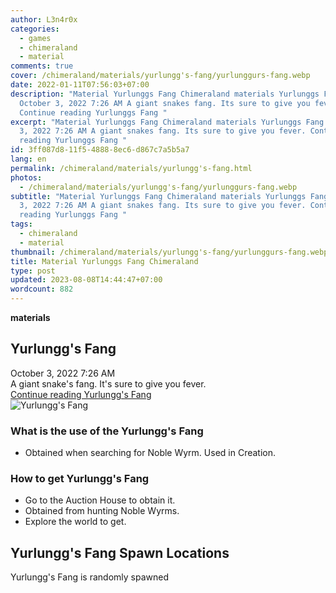 ```yaml
---
author: L3n4r0x
categories:
  - games
  - chimeraland
  - material
comments: true
cover: /chimeraland/materials/yurlungg's-fang/yurlunggurs-fang.webp
date: 2022-01-11T07:56:03+07:00
description: "Material Yurlunggs Fang Chimeraland materials Yurlunggs Fang
  October 3, 2022 7:26 AM A giant snakes fang. Its sure to give you fever.
  Continue reading Yurlunggs Fang "
excerpt: "Material Yurlunggs Fang Chimeraland materials Yurlunggs Fang October
  3, 2022 7:26 AM A giant snakes fang. Its sure to give you fever. Continue
  reading Yurlunggs Fang "
id: 3ff087d8-11f5-4888-8ec6-d867c7a5b5a7
lang: en
permalink: /chimeraland/materials/yurlungg's-fang.html
photos:
  - /chimeraland/materials/yurlungg's-fang/yurlunggurs-fang.webp
subtitle: "Material Yurlunggs Fang Chimeraland materials Yurlunggs Fang October
  3, 2022 7:26 AM A giant snakes fang. Its sure to give you fever. Continue
  reading Yurlunggs Fang "
tags:
  - chimeraland
  - material
thumbnail: /chimeraland/materials/yurlungg's-fang/yurlunggurs-fang.webp
title: Material Yurlunggs Fang Chimeraland
type: post
updated: 2023-08-08T14:44:47+07:00
wordcount: 882
---
```


<link
  rel="stylesheet"
  href="https://rawcdn.githack.com/dimaslanjaka/Web-Manajemen/870a349/css/bootstrap-5-3-0-alpha3-wrapper.css"
/>
<section id="bootstrap-wrapper">
  <div data-bs-theme="dark">
    <div
      class="row g-0 border rounded overflow-hidden flex-md-row mb-4 shadow-sm position-relative bg-dark text-light"
    >
      <div class="col p-4 d-flex flex-column position-static">
        <strong class="d-inline-block mb-2 text-success">materials</strong>
        <h2 class="mb-0">Yurlungg&#x27;s Fang</h2>
        <div class="mb-1 text-muted">October 3, 2022 7:26 AM</div>
        <div class="mb-2 border p-1">
          A giant snake&#x27;s fang. It&#x27;s sure to give you fever.
        </div>
        <a
          href="/chimeraland/materials/yurlungg&#x27;s-fang.html"
          class="stretched-link d-none text-primary"
          >Continue reading Yurlungg&#x27;s Fang</a
        >
      </div>
      <div class="col-auto d-none d-md-block d-lg-block">
        <img
          src="https://www.webmanajemen.com/chimeraland/materials/yurlungg&#x27;s-fang/yurlunggurs-fang.webp"
          alt="Yurlungg&#x27;s Fang"
        />
      </div>
    </div>
    <div class="row">
      <div class="col-lg-6 col-12 mb-2">
        <div class="card">
          <div class="card-body">
            <h3 class="card-title">
              What is the use of the Yurlungg&#x27;s Fang
            </h3>
            <div class="card-text">
              <ul>
                <li>
                  Obtained when searching for Noble Wyrm. Used in Creation.
                </li>
              </ul>
            </div>
          </div>
        </div>
      </div>
      <div class="col-lg-6 col-12 mb-2">
        <div class="card">
          <div class="card-body">
            <h3 class="card-title">How to get Yurlungg&#x27;s Fang</h3>
            <div class="card-text">
              <ul>
                <li>Go to the Auction House to obtain it.</li>
                <li>Obtained from hunting Noble Wyrms.</li>
                <li>Explore the world to get.</li>
              </ul>
            </div>
          </div>
        </div>
      </div>
      <div class="col-12 mb-2">
        <h2>Yurlungg&#x27;s Fang Spawn Locations</h2>
        <p>Yurlungg&#x27;s Fang is randomly spawned</p>
      </div>
    </div>
  </div>
</section>